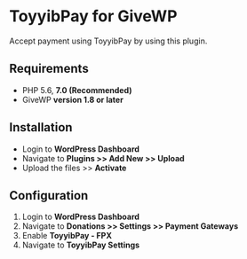 # ToyyibPay for GiveWP

Accept payment using ToyyibPay by using this plugin.

## Requirements

* PHP 5.6, **7.0 (Recommended)**
* GiveWP **version 1.8 or later**

## Installation

* Login to **WordPress Dashboard**
* Navigate to **Plugins >> Add New >> Upload**
* Upload the files >> **Activate**

## Configuration

1. Login to **WordPress Dashboard**
2. Navigate to **Donations >> Settings >> Payment Gateways**
3. Enable **ToyyibPay - FPX**
4. Navigate to **ToyyibPay Settings**